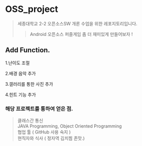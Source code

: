 # OSS_project


> 세종대학교 2-2 오픈소스SW 개론 수업을 위한 레포지토리입니다.
>> Android 오픈소스 퍼즐게임 좀 더 재미있게 만들어보자 !

## Add Function.

1.난이도 조절 
  
2.배경 음악 추가    
  
3.갤러리를 통한 사진 추가  

4.힌트 기능 추가


### 해당 프로젝트를 통하여 얻은 점.
> 클래스간 통신  
> JAVA Programming, Object Oriented Programming  
> 협업 툴 ( GitHub 사용 숙지 )   
> 현직자와 식사 ( 정자역 김치찜 존맛.)  

